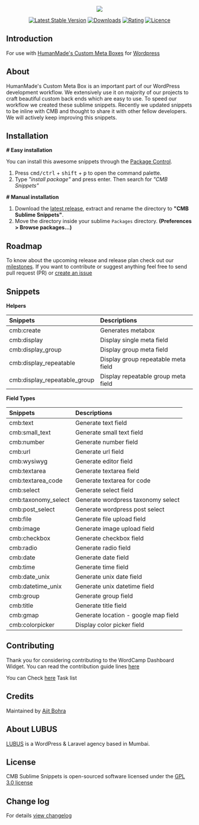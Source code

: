 <p align="center"><img src="https://cloud.githubusercontent.com/assets/1039236/24427602/38d494a6-1429-11e7-80be-6da3451d7e20.png"></p>

<p align="center">
<a href="https://github.com/lubusIN/CMB-sublime-snippets/releases"><img src="https://img.shields.io/github/release/lubusIN/CMB-sublime-snippets.svg?style=flat-square" alt="Latest Stable Version"></a> <a href="https://wordpress.org/plugins/wc-dashboard-widget/"><img src="https://img.shields.io/wordpress/plugin/dt/wc-dashboard-widget.svg" alt="Downloads"></a> <a href="https://wordpress.org/plugins/wc-dashboard-widget/"><img src="https://img.shields.io/wordpress/plugin/r/wc-dashboard-widget.svg" alt="Rating"></a> <a href="https://wordpress.org/plugins/wc-dashboard-widget/"><img src="https://img.shields.io/aur/license/yaourt.svg" alt="Licence"></a>
</p>

**Introduction**
--------------------
For use with [HumanMade's Custom Meta Boxes](https://github.com/humanmade/Custom-Meta-Boxes/) for [Wordpress](wordpress.org)

About
---------

HumanMade's Custom Meta Box is an important part of our WordPress development workflow. We extensively use it on majority of our projects to craft beautiful custom back ends which are easy to use. To speed our workflow we created these sublime snippets. Recently we updated snippets to be inline with CMB and thought to share it with other fellow developers. We will actively keep improving this snippets.

Installation
------------
**# Easy installation**

You can install this awesome snippets through the [Package Control](https://packagecontrol.io/installation).

1. Press <kbd>cmd/ctrl</kbd> + <kbd>shift</kbd> + <kbd>p</kbd> to open the command palette.
2. Type *"install package"* and press enter. Then search for *"CMB Snippets"*


**# Manual installation**

1. Download the [latest release](https://github.com/lubusIN/CMB-sublime-snippets/releases/latest), extract and rename the directory to **"CMB Sublime Snippets"**.
2. Move the directory inside your sublime `Packages` directory. **(Preferences > Browse packages...)**


Roadmap
-------------------------------

To know about the upcoming release and release plan check out our [milestones](https://github.com/lubusIN/CMB-sublime-snippets/milestones). If you want to contribute or suggest anything feel free to send pull request (PR) or [create an issue](https://github.com/lubusIN/CMB-sublime-snippets/issues/new)

Snippets
--------
**Helpers**

| Snippets                             | Descriptions                          |
| :-------------                       | :------------------------------------ |
| cmb:create                           | Generates metabox                     |
| cmb:display                          | Display single meta field             |
| cmb:display_group                    | Display group meta field              |
| cmb:display_repeatable               | Display group repeatable  meta field  |
| cmb:display_repeatable_group 		   | Display repeatable group meta field   |



**Field Types**

| Snippets                             | Descriptions                          |
| :-------------                       | :------------------------------------ |
| cmb:text             | Generate text field          			|
| cmb:small_text       | Generate small text field 				|
| cmb:number           | Generate number field   				|
| cmb:url              | Generate url field     				|
| cmb:wysiwyg 		   | Generate editor field   				|
| cmb:textarea 		   | Generate textarea field	    		|
| cmb:textarea_code    | Generate textarea for code   			|
| cmb:select 		   | Generate select field   			  	|
| cmb:taxonomy_select  | Generate wordpress taxonomy select   	|
| cmb:post_select 	   | Generate wordpress post select		  	|
| cmb:file 		       | Generate file upload field				|
| cmb:image 		   | Generate image upload field		  	|
| cmb:checkbox 		   | Generate checkbox field  				|
| cmb:radio 		   | Generate radio field  					|
| cmb:date 		       | Generate date field				  	|
| cmb:time 		       | Generate time field				  	|
| cmb:date_unix 	   | Generate unix date field			  	|
| cmb:datetime_unix    | Generate unix datetime field  			|		
| cmb:group 		   | Generate group field				  	|
| cmb:title 		   | Generate title field  					|
| cmb:gmap		       | Generate location - google map field  	|
| cmb:colorpicker 	   | Display color picker 			field  	|

**Contributing**
----------------

Thank you for considering contributing to the WordCamp Dashboard Widget. You can read the contribution guide lines [here](CONTRIBUTING.md)

You can Check [here](https://github.com/lubusIN/CMB-sublime-snippets/projects/1) Task list

**Credits**
------------
Maintained by [Ajit Bohra](http://https://twitter.com/ajitbohra)

**About LUBUS**
---------------
[LUBUS](http://lubus.in) is a WordPress & Laravel agency based in Mumbai.

**License**
-----------
CMB Sublime Snippets is open-sourced software licensed under the [GPL 3.0 license](LICENSE)

Change log
----------
For details [view changelog](https://github.com/lubusIN/CMB-sublime-snippets/blob/master/CHANGELOG.md)
